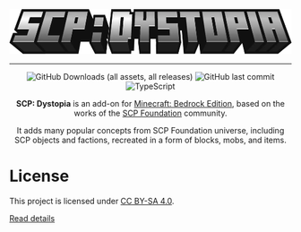 <div align="center">

<img src="./media/logo.webp" alt="Logo" title="SCP: Dystopia" height="80" />

<hr/>

![GitHub Downloads (all assets, all releases)](https://img.shields.io/github/downloads/lc-studios-mc/scp-dystopia/total?style=for-the-badge)
![GitHub last commit](https://img.shields.io/github/last-commit/lc-studios-mc/scp-dystopia?style=for-the-badge)
![TypeScript](https://img.shields.io/badge/TypeScript-3178C6?style=for-the-badge&logo=typescript&logoColor=white)

**SCP: Dystopia** is an add-on for [Minecraft: Bedrock Edition](https://www.minecraft.net/), based on the works of the [SCP Foundation](https://scp-wiki.wikidot.com/) community.

It adds many popular concepts from SCP Foundation universe, including SCP objects and factions, recreated in a form of blocks, mobs, and items.

</div>

# License

This project is licensed under [CC BY-SA 4.0](https://creativecommons.org/licenses/by-sa/4.0/).

[Read details](./LICENSE.md)

